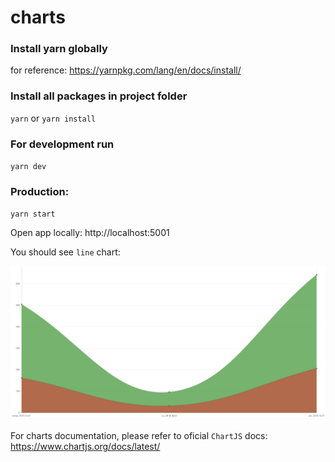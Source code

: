 # charts

### Install yarn globally
for reference: https://yarnpkg.com/lang/en/docs/install/

### Install all packages in project folder
`yarn` or `yarn install`

### For development run
`yarn dev`

### Production:
`yarn start`

Open app locally: http://localhost:5001


You should see `line` chart:

![alt text](img.png)

For charts documentation, please refer to oficial `ChartJS` docs:
https://www.chartjs.org/docs/latest/
